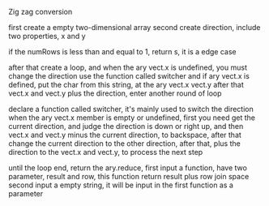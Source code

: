 Zig zag conversion

first create a empty two-dimensional array
second create direction, include two properties, x and y

if the numRows is less than and equal to 1, return s, it is a edge case

after that create a loop, and when the ary vect.x is undefined, you must change the direction use the function called switcher
and if ary vect.x is defined, put the char from this string, at the ary vect.x vect.y
after that vect.x and vect.y plus the direction, enter another round of loop

declare a function called switcher, it's mainly used to switch the direction when the ary vect.x member is empty or undefined,
first you need get the current direction, and judge the direction is down or right up, and then vect.x and vect.y minus the current direction, to backspace, after that change the current direction to the other direction, after that, plus the direction to the vect.x and vect.y, to process the next step

until the loop end, return the ary.reduce, first input a function, have two parameter, result and row, this function return result plus row join space
second input a empty string, it will be input in the first function as a parameter
